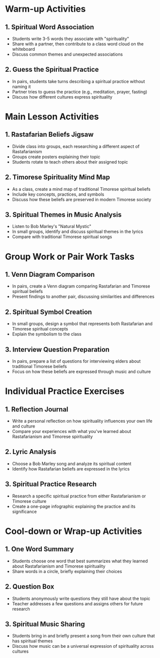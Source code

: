 # Warm-up Activities

## 1. Spiritual Word Association

- Students write 3-5 words they associate with "spirituality"
- Share with a partner, then contribute to a class word cloud on the whiteboard
- Discuss common themes and unexpected associations

## 2. Guess the Spiritual Practice

- In pairs, students take turns describing a spiritual practice without naming it
- Partner tries to guess the practice (e.g., meditation, prayer, fasting)
- Discuss how different cultures express spirituality

# Main Lesson Activities

## 1. Rastafarian Beliefs Jigsaw

- Divide class into groups, each researching a different aspect of Rastafarianism
- Groups create posters explaining their topic
- Students rotate to teach others about their assigned topic

## 2. Timorese Spirituality Mind Map

- As a class, create a mind map of traditional Timorese spiritual beliefs
- Include key concepts, practices, and symbols
- Discuss how these beliefs are preserved in modern Timorese society

## 3. Spiritual Themes in Music Analysis

- Listen to Bob Marley's "Natural Mystic"
- In small groups, identify and discuss spiritual themes in the lyrics
- Compare with traditional Timorese spiritual songs

# Group Work or Pair Work Tasks

## 1. Venn Diagram Comparison

- In pairs, create a Venn diagram comparing Rastafarian and Timorese spiritual beliefs
- Present findings to another pair, discussing similarities and differences

## 2. Spiritual Symbol Creation

- In small groups, design a symbol that represents both Rastafarian and Timorese spiritual concepts
- Explain the symbolism to the class

## 3. Interview Question Preparation

- In pairs, prepare a list of questions for interviewing elders about traditional Timorese beliefs
- Focus on how these beliefs are expressed through music and culture

# Individual Practice Exercises

## 1. Reflection Journal

- Write a personal reflection on how spirituality influences your own life and culture
- Compare your experiences with what you've learned about Rastafarianism and Timorese spirituality

## 2. Lyric Analysis

- Choose a Bob Marley song and analyze its spiritual content
- Identify how Rastafarian beliefs are expressed in the lyrics

## 3. Spiritual Practice Research

- Research a specific spiritual practice from either Rastafarianism or Timorese culture
- Create a one-page infographic explaining the practice and its significance

# Cool-down or Wrap-up Activities

## 1. One Word Summary

- Students choose one word that best summarizes what they learned about Rastafarianism and Timorese spirituality
- Share words in a circle, briefly explaining their choices

## 2. Question Box

- Students anonymously write questions they still have about the topic
- Teacher addresses a few questions and assigns others for future research

## 3. Spiritual Music Sharing

- Students bring in and briefly present a song from their own culture that has spiritual themes
- Discuss how music can be a universal expression of spirituality across cultures